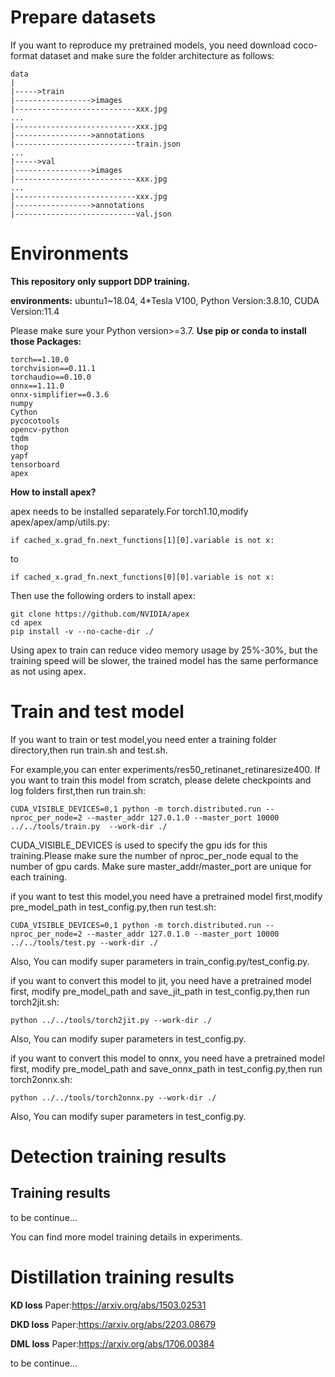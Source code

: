 

# Prepare datasets

If you want to reproduce my pretrained models, you need download coco-format dataset and make sure the folder architecture as follows:
```
data
|
|----->train
|----------------->images
|---------------------------xxx.jpg
...
|---------------------------xxx.jpg
|----------------->annotations
|---------------------------train.json
...
|----->val
|----------------->images
|---------------------------xxx.jpg
...
|---------------------------xxx.jpg
|----------------->annotations
|---------------------------val.json

```
# Environments

**This repository only support DDP training.**

**environments:**
ubuntu1~18.04, 4*Tesla V100, Python Version:3.8.10, CUDA Version:11.4

Please make sure your Python version>=3.7.
**Use pip or conda to install those Packages:**
```
torch==1.10.0
torchvision==0.11.1
torchaudio==0.10.0
onnx==1.11.0
onnx-simplifier==0.3.6
numpy
Cython
pycocotools
opencv-python
tqdm
thop
yapf
tensorboard
apex

```

**How to install apex?**

apex needs to be installed separately.For torch1.10,modify apex/apex/amp/utils.py:
```
if cached_x.grad_fn.next_functions[1][0].variable is not x:
```
to
```
if cached_x.grad_fn.next_functions[0][0].variable is not x:
```

Then use the following orders to install apex:
```
git clone https://github.com/NVIDIA/apex
cd apex
pip install -v --no-cache-dir ./
```
Using apex to train can reduce video memory usage by 25%-30%, but the training speed will be slower, the trained model has the same performance as not using apex.


# Train and test model

If you want to train or test model,you need enter a training folder directory,then run train.sh and test.sh.

For example,you can enter experiments/res50_retinanet_retinaresize400.
If you want to train this model from scratch, please delete checkpoints and log folders first,then run train.sh:
```
CUDA_VISIBLE_DEVICES=0,1 python -m torch.distributed.run --nproc_per_node=2 --master_addr 127.0.1.0 --master_port 10000 ../../tools/train.py  --work-dir ./
```

CUDA_VISIBLE_DEVICES is used to specify the gpu ids for this training.Please make sure the number of nproc_per_node equal to the number of gpu cards.
Make sure master_addr/master_port are unique for each training.

if you want to test this model,you need have a pretrained model first,modify pre_model_path in test_config.py,then run test.sh:
```
CUDA_VISIBLE_DEVICES=0,1 python -m torch.distributed.run --nproc_per_node=2 --master_addr 127.0.1.0 --master_port 10000 ../../tools/test.py --work-dir ./
```
Also, You can modify super parameters in train_config.py/test_config.py.

if you want to convert this model to jit, you need have a pretrained model first, modify pre_model_path and save_jit_path in test_config.py,then run torch2jit.sh:
```
python ../../tools/torch2jit.py --work-dir ./
```
Also, You can modify super parameters in test_config.py.

if you want to convert this model to onnx, you need have a pretrained model first, modify pre_model_path and save_onnx_path in test_config.py,then run torch2onnx.sh:
```
python ../../tools/torch2onnx.py --work-dir ./
```
Also, You can modify super parameters in test_config.py.

# Detection training results

## Training results


to be continue...

You can find more model training details in experiments.


# Distillation training results


**KD loss**
Paper:https://arxiv.org/abs/1503.02531

**DKD loss**
Paper:https://arxiv.org/abs/2203.08679

**DML loss**
Paper:https://arxiv.org/abs/1706.00384

to be continue...

